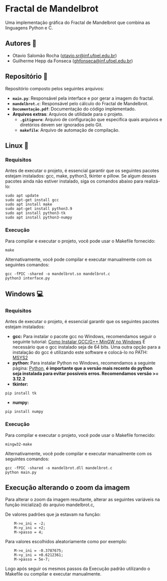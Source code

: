 # Fractal de Mandelbrot

Uma implementação gráfica do Fractal de Mandelbrot que combina as linguagens Python e C.

## Autores :busts_in_silhouette:
- Otavio Salomão Rocha ([otavio.sr@inf.ufpel.edu.br](mailto:otavio.sr@inf.ufpel.edu.br))
- Guilherme Hepp da Fonseca ([ghfonseca@inf.ufpel.edu.br](mailto:ghfonseca@inf.ufpel.edu.br))


## Repositório :file_folder:
Repositório composto pelos seguintes arquivos:
- **`main.py`**: Responsável pela interface e por gerar a imagem do fractal.
- **`mandelbrot.c`**: Responsável pelo cálculo do Fractal de Mandelbrot.
- **`Documentação.pdf`**: Documentação do código implementado.
- **Arquivos extras**: Arquivos de utilidade para o projeto.
  - **`.gitignore`**: Arquivo de configuração que especifica quais arquivos e diretórios devem ser ignorados pelo Git.
  - **`makefile`**: Arquivo de automação de compilação.

## Linux :penguin:

### Requisitos
Antes de executar o projeto, é essencial garantir que os seguintes pacotes estejam instalados: gcc, make, python3, tkinter e pillow. Se algum desses pacotes ainda não estiver instalado, siga os comandos abaixo para realizá-lo:
```
sudo apt update
sudo apt-get install gcc
sudo apt install make
sudo apt-get install python3.9
sudo apt install python3-tk
sudo apt install python3-numpy
```

### Execução
Para compilar e executar o projeto, você pode usar o Makefile fornecido:
```
make
```
Alternativamente, você pode compilar e executar manualmente com os seguintes comandos:
```
gcc -fPIC -shared -o mandelbrot.so mandelbrot.c
python3 interface.py
```

## Windows :computer:

### Requisitos
Antes de executar o projeto, é essencial garantir que os seguintes pacotes estejam instalados:
- **gcc:**
Para instalar o pacote gcc no Windows, recomendamos seguir o seguinte tutorial: [Como Instalar GCC/G++ MinGW no Windows](https://terminalroot.com.br/2022/12/como-instalar-gcc-gpp-mingw-no-windows.html)
É necessário que o gcc instalado seja de 64 bits. Uma outra opção para a instalação do gcc é utilizando este software e colocá-lo no PATH: [MSYS2](https://www.msys2.org)
- **python:**
Para instalar Python no Windows, recomendamos a seguinte página: [Python](https://www.python.org/downloads/windows/), **é importante que a versão mais recente do python seja instalada para evitar possíveis erros. Recomendamos versão >= 3.12.2**
- **tkinter:**
```
pip install tk
```
- **numpy:**
```
pip install numpy
```

### Execução
Para compilar e executar o projeto, você pode usar o Makefile fornecido:
```
mingw32-make
```
Alternativamente, você pode compilar e executar manualmente com os seguintes comandos:
```
gcc -fPIC -shared -o mandelbrot.dll mandelbrot.c
python main.py
```

## Execução alterando o zoom da imagem
Para alterar o zoom da imagem resultante, alterar as seguintes variáveis na função inicializa() do arquivo mandelbrot.c,

De valores padrões que ja estavam na função:
```
    M->x_ini = -2;
    M->y_ini = +2;
    M->passo = 4;
```
Para valores escolhidos aleatoriamente como por exemplo:
```
    M->x_ini = -0.3787675;
    M->y_ini = +0.6212361;
    M->passo = 5e-7;
```
Logo após seguir os mesmos passos da Execução padrão utilizando o Makefile ou compilar e executar manualmente.

